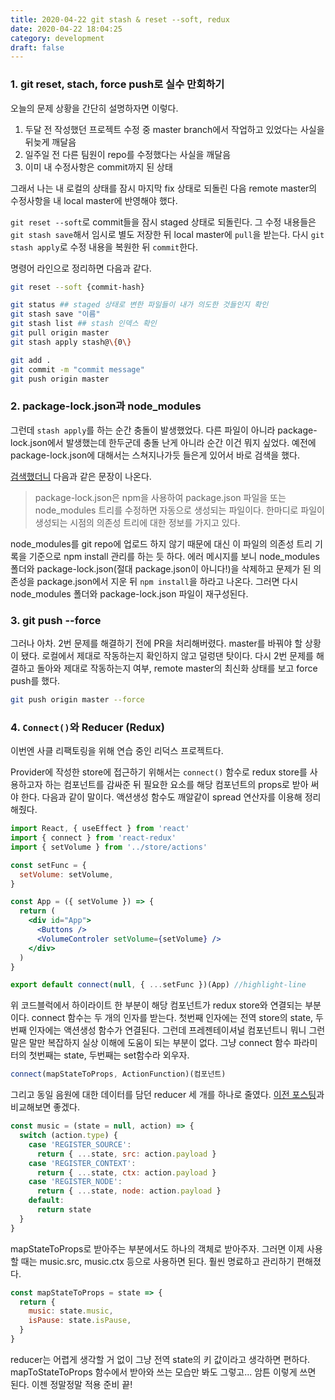 ```yaml
---
title: 2020-04-22 git stash & reset --soft, redux
date: 2020-04-22 18:04:25
category: development
draft: false
---
```


### 1. git reset, stach, force push로 실수 만회하기

오늘의 문제 상황을 간단히 설명하자면 이렇다.

1. 두달 전 작성했던 프로젝트 수정 중 master branch에서 작업하고 있었다는 사실을 뒤늦게 깨달음
2. 일주일 전 다른 팀원이 repo를 수정했다는 사실을 깨달음
3. 이미 내 수정사항은 commit까지 된 상태

그래서 나는 내 로컬의 상태를 잠시 마지막 fix 상태로 되돌린 다음 remote master의 수정사항을 내 local master에 반영해야 했다.

`git reset --soft`로 commit들을 잠시 staged 상태로 되돌린다. 그 수정 내용들은 `git stash save`해서 임시로 별도 저장한 뒤 local master에 `pull`을 받는다. 다시 `git stash apply`로 수정 내용을 복원한 뒤 `commit`한다.

명령어 라인으로 정리하면 다음과 같다.

```bash
git reset --soft {commit-hash}

git status ## staged 상태로 변한 파일들이 내가 의도한 것들인지 확인
git stash save "이름"
git stash list ## stash 인덱스 확인
git pull origin master
git stash apply stash@\{0\}

git add .
git commit -m "commit message"
git push origin master
```

### 2. package-lock.json과 node_modules

그런데 `stash apply`를 하는 순간 충돌이 발생했었다. 다른 파일이 아니라 package-lock.json에서 발생했는데 한두군데 충돌 난게 아니라 순간 이건 뭐지 싶었다. 예전에 package-lock.json에 대해서는 스쳐지나가듯 들은게 있어서 바로 검색을 했다.

[검색했더니](https://medium.com/@han7096/package-lock-json-%EC%97%90-%EA%B4%80%ED%95%98%EC%97%AC-5652f90b734c) 다음과 같은 문장이 나온다.

> package-lock.json은 npm을 사용하여 package.json 파일을 또는 node_modules 트리를 수정하면 자동으로 생성되는 파일이다. 한마디로 파일이 생성되는 시점의 의존성 트리에 대한 정보를 가지고 있다.

node_modules를 git repo에 업로드 하지 않기 때문에 대신 이 파일의 의존성 트리 기록을 기준으로 npm install 관리를 하는 듯 하다. 에러 메시지를 보니 node_modules 폴더와 package-lock.json(절대 package.json이 아니다!)을 삭제하고 문제가 된 의존성을 package.json에서 지운 뒤 `npm install`을 하라고 나온다. 그러면 다시 node_modules 폴더와 package-lock.json 파일이 재구성된다.

### 3. git push --force

그러나 아차. 2번 문제를 해결하기 전에 PR을 처리해버렸다. master를 바꿔야 할 상황이 됐다. 로컬에서 제대로 작동하는지 확인하지 않고 덜렁댄 탓이다. 다시 2번 문제를 해결하고 돌아와 제대로 작동하는지 여부, remote master의 최신화 상태를 보고 force push를 했다.

```bash
git push origin master --force
```

### 4. `Connect()`와 Reducer (Redux)

이번엔 사클 리팩토링을 위해 연습 중인 리덕스 프로젝트다.

Provider에 작성한 store에 접근하기 위해서는 `connect()` 함수로 redux store를 사용하고자 하는 컴포넌트를 감싸준 뒤 필요한 요소를 해당 컴포넌트의 props로 받아 써야 한다. 다음과 같이 말이다. 액션생성 함수도 깨알같이 spread 연산자를 이용해 정리해줬다.

```jsx
import React, { useEffect } from 'react'
import { connect } from 'react-redux'
import { setVolume } from '../store/actions'

const setFunc = {
  setVolume: setVolume,
}

const App = ({ setVolume }) => {
  return (
    <div id="App">
      <Buttons />
      <VolumeControler setVolume={setVolume} />
    </div>
  )
}

export default connect(null, { ...setFunc })(App) //highlight-line
```

위 코드블럭에서 하이라이트 한 부분이 해당 컴포넌트가 redux store와 연결되는 부분이다. connect 함수는 두 개의 인자를 받는다. 첫번째 인자에는 전역 store의 state, 두번째 인자에는 액션생성 함수가 연결된다. 그런데 프레젠테이셔널 컴포넌트니 뭐니 그런 말은 말만 복잡하지 실상 이해에 도움이 되는 부분이 없다. 그냥 connect 함수 파라미터의 첫번째는 state, 두번째는 set함수라 외우자.

```js
connect(mapStateToProps, ActionFunction)(컴포넌트)
```

그리고 동일 음원에 대한 데이터를 담던 reducer 세 개를 하나로 줄였다. [이전 포스팅](https://saengmotmi.netlify.app/development/web-audio-api-%EB%94%94%EB%B2%BC%EB%B3%B4%EA%B8%B0---2/)과 비교해보면 좋겠다.

```jsx
const music = (state = null, action) => {
  switch (action.type) {
    case 'REGISTER_SOURCE':
      return { ...state, src: action.payload }
    case 'REGISTER_CONTEXT':
      return { ...state, ctx: action.payload }
    case 'REGISTER_NODE':
      return { ...state, node: action.payload }
    default:
      return state
  }
}
```

mapStateToProps로 받아주는 부분에서도 하나의 객체로 받아주자. 그러면 이제 사용할 때는 music.src, music.ctx 등으로 사용하면 된다. 훨씬 명료하고 관리하기 편해졌다.

```jsx
const mapStateToProps = state => {
  return {
    music: state.music,
    isPause: state.isPause,
  }
}
```

reducer는 어렵게 생각할 거 없이 그냥 전역 state의 키 값이라고 생각하면 편하다. mapToStateToProps 함수에서 받아와 쓰는 모습만 봐도 그렇고... 암튼 이렇게 쓰면 된다. 이젠 정말정말 적용 준비 끝!
